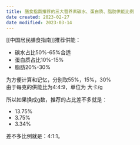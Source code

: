 ```yaml
---
title: 膳食指南推荐的三大营养素碳水、蛋白质、脂肪供能比例
date created: 2023-02-27
date modified: 2023-03-14
---
```


[[中国居民膳食指南]]推荐供能：

- 碳水占比50%-65%合适
- 蛋白质占比10%-15%
- 脂肪20%-30%

为方便计算和记忆，分别取55%，15%，30%  
由于每克的供能比为4:4:9，单位为 大卡/g

所以如果换成g数，推荐的占比差不多就是：

- 13.75%
- 3.75%
- 3.34%

差不多比例就是：4:1:1。
